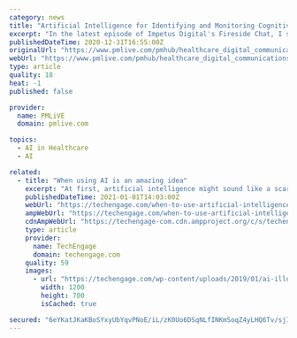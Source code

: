 ```yaml
---
category: news
title: "Artificial Intelligence for Identifying and Monitoring Cognitive Decline"
excerpt: "In the latest episode of Impetus Digital's Fireside Chat, I sit down with Liam Kaufman, CEO & Co-founder of Winterlight Labs for another thought-provoking discussion. Among many other topics, we delve into AI, machine learning, natural language processing, digital biomarkers, and human-computer interactions in healthcare."
publishedDateTime: 2020-12-31T16:55:00Z
originalUrl: "https://www.pmlive.com/pmhub/healthcare_digital_communications/impetus_digital/videos/artificial_intelligence_for_identifying_and_monitoring_cognitive_decline"
webUrl: "https://www.pmlive.com/pmhub/healthcare_digital_communications/impetus_digital/videos/artificial_intelligence_for_identifying_and_monitoring_cognitive_decline"
type: article
quality: 18
heat: -1
published: false

provider:
  name: PMLiVE
  domain: pmlive.com

topics:
  - AI in Healthcare
  - AI

related:
  - title: "When using AI is an amazing idea"
    excerpt: "At first, artificial intelligence might sound like a scary and unpredictable breach of the tech industry. However, we often forget that AI already accompanies us while completing simple daily tasks – for instance,"
    publishedDateTime: 2021-01-01T14:03:00Z
    webUrl: "https://techengage.com/when-to-use-artificial-intelligence/"
    ampWebUrl: "https://techengage.com/when-to-use-artificial-intelligence/amp/"
    cdnAmpWebUrl: "https://techengage-com.cdn.ampproject.org/c/s/techengage.com/when-to-use-artificial-intelligence/amp/"
    type: article
    provider:
      name: TechEngage
      domain: techengage.com
    quality: 59
    images:
      - url: "https://techengage.com/wp-content/uploads/2019/01/ai-illustration-purple.jpg"
        width: 1200
        height: 700
        isCached: true

secured: "6eYKatJKaKBoSYxyUbYqvPNoE/iL/zK0Uo6DSqNLfINKmSoqZ4yLHQ6Tv/sjIai1w6dBU+tJumVRQPoyUK0k+YYuhmln5+9ns475/Ftc9WwaK1MbY+tIz2qtOvNLtiH8GlIQv2Yw76ufgdwNNXOsmGdX6i9OfGmj3W9Oac71gWWvmuvp74q7ZEIFVmpdXjtwsfBRnQx51f17p1TR5FfUTGU9JMpMmgA52xjTH/u5oyNRKBW3w5mGfdWH6BdEH8rtrg42zRmiUPeFsar7ejTdD42WxF+CsJLXdRKAEj8gS9fe/YfPHpe17IgNg3Nzazo79gxlWrqN1mClLIGsr6mCgXoA7hS4JNlGHTfuyeYidzQ=;MWtaiHISIc70UJQ+wxGxOQ=="
---
```


